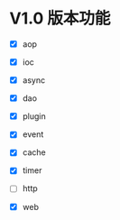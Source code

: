 
# V1.0 版本功能

* [x] aop

* [x] ioc

* [x] async

* [x] dao

* [x] plugin

* [x] event

* [x] cache

* [x] timer

* [ ] http

* [x] web